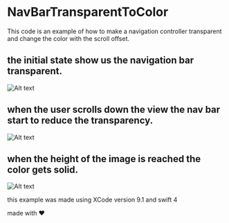 # NavBarTransparentToColor

This code is an example of how to make a navigation controller transparent and change the color with the scroll offset.

## the initial state show us the navigation bar transparent.

![Alt text](https://github.com/ICCanche/NavBarTransparentToColor/blob/master/screen1.png?raw=true?)

## when the user scrolls down the view the nav bar start to reduce the transparency.

![Alt text](https://github.com/ICCanche/NavBarTransparentToColor/blob/master/screen2.png?raw=true?)

## when the height of the image is reached the color gets solid.

![Alt text](https://github.com/ICCanche/NavBarTransparentToColor/blob/master/screen3.png?raw=true)

this example was made using XCode version 9.1 and swift 4

made with :heart:

